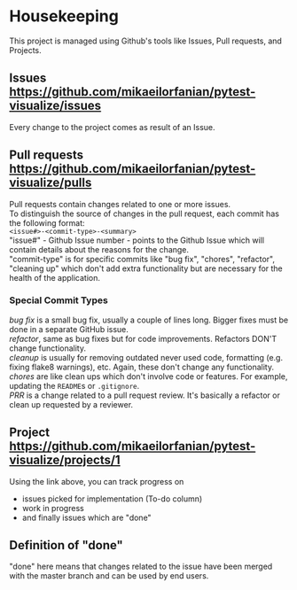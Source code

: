 # Housekeeping
This project is managed using Github's tools like Issues, Pull requests, and Projects.
## Issues https://github.com/mikaeilorfanian/pytest-visualize/issues
Every change to the project comes as result of an Issue.
## Pull requests https://github.com/mikaeilorfanian/pytest-visualize/pulls
Pull requests contain changes related to one or more issues.   
To distinguish the source of changes in the pull request, each commit has the following format:   
`<issue#>-<commit-type>-<summary>`   
"issue#" - Github Issue number - points to the Github Issue which will contain details about the reasons for the change.   
"commit-type" is for specific commits like "bug fix", "chores", "refactor", "cleaning up" which don't add extra functionality but are necessary for the health of the application.
### Special Commit Types
*bug fix* is a small bug fix, usually a couple of lines long. Bigger fixes must be done in a separate GitHub issue.   
*refactor*, same as bug fixes but for code improvements. Refactors DON'T change functionality.   
*cleanup* is usually for removing outdated never used code, formatting (e.g. fixing flake8 warnings), etc. Again, these don't change any functionality.   
*chores* are like clean ups which don't involve code or features. For example, updating the `README`s or `.gitignore`.   
*PRR* is a change related to a pull request review. It's basically a refactor or clean up requested by a reviewer.   
## Project https://github.com/mikaeilorfanian/pytest-visualize/projects/1
Using the link above, you can track progress on
- issues picked for implementation (To-do column)
- work in progress
- and finally issues which are "done"
## Definition of "done"
"done" here means that changes related to the issue have been merged with the master branch and can be used by end users.
